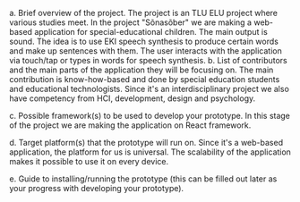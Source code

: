 a. Brief overview of the project.
The project is an TLU ELU project where various studies meet. In the project "Sõnasõber" we are making a web-based application for special-educational children. The main output is sound. The idea is to use EKI speech synthesis to produce certain words and make up sentences with them. The user interacts with the application via touch/tap or types in words for speech synthesis.
b. List of contributors and the main parts of the application they will be focusing on. 
The main contribution is know-how-based and done by special education students and educational technologists. Since it's an interdisciplinary project we also have competency from HCI, development, design and psychology.

c. Possible framework(s) to be used to develop your prototype.
In this stage of the project we are making the application on React framework.

d. Target platform(s) that the prototype will run on. 
Since it's a web-based application, the platform for us is universal. The scalability of the application makes it possible to use it on every device.

e. Guide to installing/running the prototype (this can be filled out later as your progress with developing your prototype).


